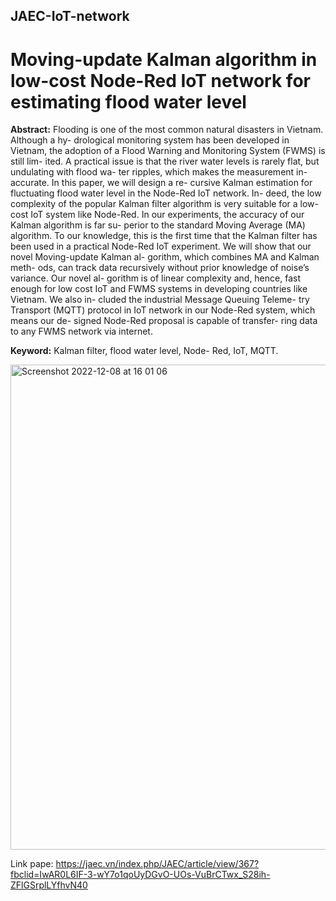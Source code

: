 ## JAEC-IoT-network
# Moving-update Kalman algorithm in low-cost Node-Red IoT network for estimating flood water level

**Abstract:** Flooding is one of the most common natural disasters in Vietnam. Although a hy- drological monitoring system has been developed in Vietnam, the adoption of a Flood Warning and Monitoring System (FWMS) is still lim- ited. A practical issue is that the river water levels is rarely flat, but undulating with flood wa- ter ripples, which makes the measurement in- accurate. In this paper, we will design a re- cursive Kalman estimation for fluctuating flood water level in the Node-Red IoT network. In- deed, the low complexity of the popular Kalman filter algorithm is very suitable for a low-cost IoT system like Node-Red. In our experiments, the accuracy of our Kalman algorithm is far su- perior to the standard Moving Average (MA) algorithm. To our knowledge, this is the first time that the Kalman filter has been used in a practical Node-Red IoT experiment. We will show that our novel Moving-update Kalman al- gorithm, which combines MA and Kalman meth- ods, can track data recursively without prior knowledge of noise’s variance. Our novel al- gorithm is of linear complexity and, hence, fast enough for low cost IoT and FWMS systems in developing countries like Vietnam. We also in- cluded the industrial Message Queuing Teleme- try Transport (MQTT) protocol in IoT network in our Node-Red system, which means our de- signed Node-Red proposal is capable of transfer- ring data to any FWMS network via internet.

**Keyword:** Kalman filter, flood water level, Node- Red, IoT, MQTT.

<img width="776" alt="Screenshot 2022-12-08 at 16 01 06" src="https://user-images.githubusercontent.com/94848802/206403710-59fbe41c-792b-4549-8e55-272fef3316e4.png">


Link pape: https://jaec.vn/index.php/JAEC/article/view/367?fbclid=IwAR0L6IF-3-wY7o1qoUyDGvO-UOs-VuBrCTwx_S28ih-ZFlGSrplLYfhvN40 
